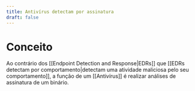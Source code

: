 ```yaml
---
title: Antivírus detectam por assinatura
draft: false
---
```

# Conceito

Ao contrário dos [[Endpoint Detection and Response|EDRs]] que [[EDRs detectam por comportamento|detectam uma atividade maliciosa pelo seu comportamento]], a função de um [[Antivírus]] é realizar análises de assinatura de um binário.

